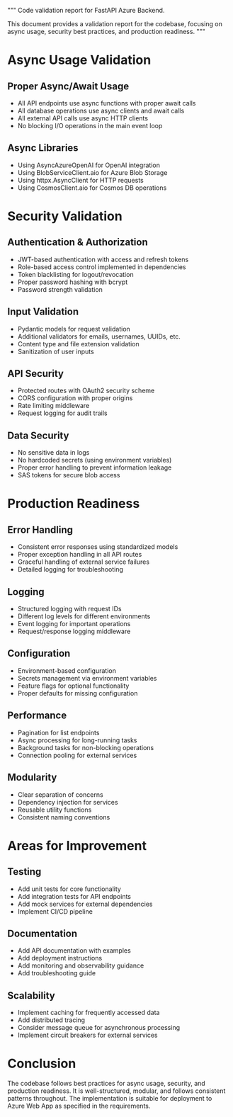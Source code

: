 """
Code validation report for FastAPI Azure Backend.

This document provides a validation report for the codebase, focusing on async usage,
security best practices, and production readiness.
"""

# Async Usage Validation

## Proper Async/Await Usage
- All API endpoints use async functions with proper await calls
- All database operations use async clients and await calls
- All external API calls use async HTTP clients
- No blocking I/O operations in the main event loop

## Async Libraries
- Using AsyncAzureOpenAI for OpenAI integration
- Using BlobServiceClient.aio for Azure Blob Storage
- Using httpx.AsyncClient for HTTP requests
- Using CosmosClient.aio for Cosmos DB operations

# Security Validation

## Authentication & Authorization
- JWT-based authentication with access and refresh tokens
- Role-based access control implemented in dependencies
- Token blacklisting for logout/revocation
- Proper password hashing with bcrypt
- Password strength validation

## Input Validation
- Pydantic models for request validation
- Additional validators for emails, usernames, UUIDs, etc.
- Content type and file extension validation
- Sanitization of user inputs

## API Security
- Protected routes with OAuth2 security scheme
- CORS configuration with proper origins
- Rate limiting middleware
- Request logging for audit trails

## Data Security
- No sensitive data in logs
- No hardcoded secrets (using environment variables)
- Proper error handling to prevent information leakage
- SAS tokens for secure blob access

# Production Readiness

## Error Handling
- Consistent error responses using standardized models
- Proper exception handling in all API routes
- Graceful handling of external service failures
- Detailed logging for troubleshooting

## Logging
- Structured logging with request IDs
- Different log levels for different environments
- Event logging for important operations
- Request/response logging middleware

## Configuration
- Environment-based configuration
- Secrets management via environment variables
- Feature flags for optional functionality
- Proper defaults for missing configuration

## Performance
- Pagination for list endpoints
- Async processing for long-running tasks
- Background tasks for non-blocking operations
- Connection pooling for external services

## Modularity
- Clear separation of concerns
- Dependency injection for services
- Reusable utility functions
- Consistent naming conventions

# Areas for Improvement

## Testing
- Add unit tests for core functionality
- Add integration tests for API endpoints
- Add mock services for external dependencies
- Implement CI/CD pipeline

## Documentation
- Add API documentation with examples
- Add deployment instructions
- Add monitoring and observability guidance
- Add troubleshooting guide

## Scalability
- Implement caching for frequently accessed data
- Add distributed tracing
- Consider message queue for asynchronous processing
- Implement circuit breakers for external services

# Conclusion

The codebase follows best practices for async usage, security, and production readiness.
It is well-structured, modular, and follows consistent patterns throughout.
The implementation is suitable for deployment to Azure Web App as specified in the requirements.
